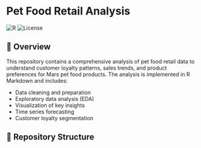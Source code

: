 # Pet Food Retail Analysis

![R](https://img.shields.io/badge/language-R-blue.svg)
![License](https://img.shields.io/badge/license-MIT-green.svg)

## 📌 Overview

This repository contains a comprehensive analysis of pet food retail data to understand customer loyalty patterns, sales trends, and product preferences for Mars pet food products. The analysis is implemented in R Markdown and includes:

- Data cleaning and preparation
- Exploratory data analysis (EDA)
- Visualization of key insights
- Time series forecasting
- Customer loyalty segmentation

## 📂 Repository Structure
